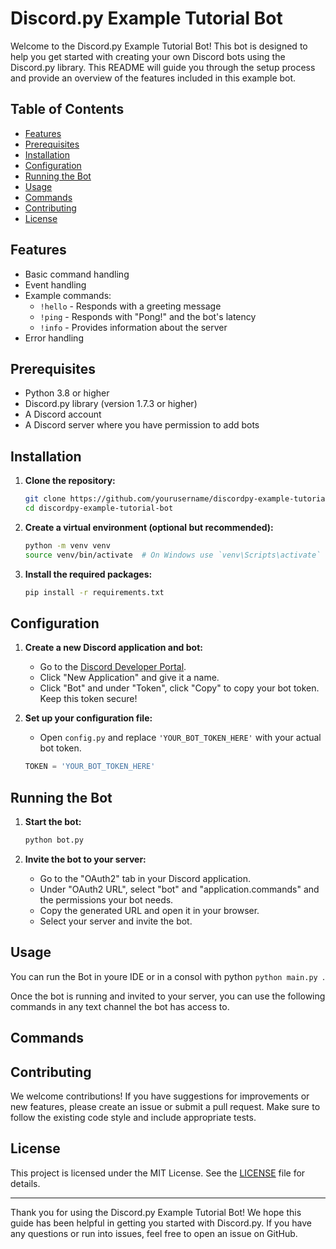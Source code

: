 # Discord.py Example Tutorial Bot

Welcome to the Discord.py Example Tutorial Bot! This bot is designed to help you get started with creating your own Discord bots using the Discord.py library. This README will guide you through the setup process and provide an overview of the features included in this example bot.

## Table of Contents

- [Features](#features)
- [Prerequisites](#prerequisites)
- [Installation](#installation)
- [Configuration](#configuration)
- [Running the Bot](#running-the-bot)
- [Usage](#usage)
- [Commands](#commands)
- [Contributing](#contributing)
- [License](#license)

## Features

- Basic command handling
- Event handling
- Example commands:
  - `!hello` - Responds with a greeting message
  - `!ping` - Responds with "Pong!" and the bot's latency
  - `!info` - Provides information about the server
- Error handling

## Prerequisites

- Python 3.8 or higher
- Discord.py library (version 1.7.3 or higher)
- A Discord account
- A Discord server where you have permission to add bots

## Installation

1. **Clone the repository:**
    ```bash
    git clone https://github.com/yourusername/discordpy-example-tutorial-bot.git
    cd discordpy-example-tutorial-bot
    ```

2. **Create a virtual environment (optional but recommended):**
    ```bash
    python -m venv venv
    source venv/bin/activate  # On Windows use `venv\Scripts\activate`
    ```

3. **Install the required packages:**
    ```bash
    pip install -r requirements.txt
    ```

## Configuration

1. **Create a new Discord application and bot:**
    - Go to the [Discord Developer Portal](https://discord.com/developers/applications).
    - Click "New Application" and give it a name.
    - Click "Bot" and under "Token", click "Copy" to copy your bot token. Keep this token secure!

2. **Set up your configuration file:**
    - Open `config.py` and replace `'YOUR_BOT_TOKEN_HERE'` with your actual bot token.

    ```python
    TOKEN = 'YOUR_BOT_TOKEN_HERE'
    ```

## Running the Bot

1. **Start the bot:**
    ```bash
    python bot.py
    ```

2. **Invite the bot to your server:**
    - Go to the "OAuth2" tab in your Discord application.
    - Under "OAuth2 URL", select "bot" and "application.commands" and the permissions your bot needs.
    - Copy the generated URL and open it in your browser.
    - Select your server and invite the bot.

## Usage

You can run the Bot in youre IDE or in a consol with python ```python
                                                            main.py
                                                            ```.

Once the bot is running and invited to your server, you can use the following commands in any text channel the bot has access to.

## Commands



## Contributing

We welcome contributions! If you have suggestions for improvements or new features, please create an issue or submit a pull request. Make sure to follow the existing code style and include appropriate tests.

## License

This project is licensed under the MIT License. See the [LICENSE](LICENSE) file for details.

---

Thank you for using the Discord.py Example Tutorial Bot! We hope this guide has been helpful in getting you started with Discord.py. If you have any questions or run into issues, feel free to open an issue on GitHub.
